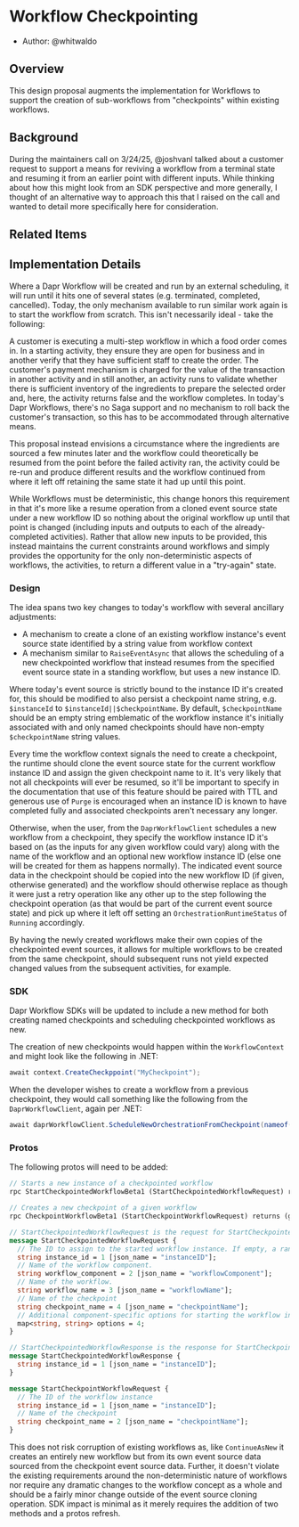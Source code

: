 ﻿# Workflow Checkpointing
- Author: @whitwaldo

## Overview
This design proposal augments the implementation for Workflows to support the creation of sub-workflows from 
"checkpoints" within existing workflows.

## Background
During the maintainers call on 3/24/25, @joshvanl talked about a customer request to support a means for reviving a
workflow from a terminal state and resuming it from an earlier point with different inputs. While thinking about how
this might look from an SDK perspective and more generally, I thought of an alternative way to approach this that 
I raised on the call and wanted to detail more specifically here for consideration.

## Related Items

## Implementation Details
Where a Dapr Workflow will be created and run by an external scheduling, it will run until it hits one of several 
states (e.g. terminated, completed, cancelled). Today, the only mechanism available to run similar work again is to 
start the workflow from scratch. This isn't necessarily ideal - take the following:

A customer is executing a multi-step workflow in which a food order comes in. In a starting activity, they ensure they
are open for business and in another verify that they have sufficient staff to create the order. The customer's payment
mechanism is charged for the value of the transaction in another activity and in still another, an 
activity runs to validate whether there is sufficient inventory of the ingredients to prepare the selected order and,
here, the activity returns false and the workflow completes. In today's Dapr Workflows, there's no Saga support and no
mechanism to roll back the customer's transaction, so this has to be accommodated through alternative means. 

This proposal instead envisions a circumstance where the ingredients are sourced a few minutes later and the workflow 
could theoretically be resumed from the point before the failed activity ran, the activity could be re-run and produce 
different results and the workflow continued from where it left off retaining the same state it had up until this point.

While Workflows must be deterministic, this change honors this requirement in that it's more like a resume operation
from a cloned event source state under a new workflow ID so nothing about the original workflow up until that point 
is changed (including inputs and outputs to each of the already-completed activities). Rather that allow new inputs
to be provided, this instead maintains the current constraints around workflows and simply provides the opportunity for
the only non-deterministic aspects of workflows, the activities, to return a different value in a "try-again" state.

### Design
The idea spans two key changes to today's workflow with several ancillary adjustments:
- A mechanism to create a clone of an existing workflow instance's event source state identified by a string value 
from workflow context
- A mechanism similar to `RaiseEventAsync` that allows the scheduling of a new checkpointed workflow that instead 
resumes from the specified event source state in a standing workflow, but uses a new instance ID. 

Where today's event source is strictly bound to the instance ID it's created for, this should be modified to also
persist a checkpoint name string, e.g. `$instanceId` to `$instanceId||$checkpointName`. By default, `$checkpointName` 
should be an empty string emblematic of the workflow instance it's initially associated with and only named checkpoints
should have non-empty `$checkpointName` string values.

Every time the workflow context signals the need to create a checkpoint, the runtime should clone the event source
state for the current workflow instance ID and assign the given checkpoint name to it. It's very likely that not
all checkpoints will ever be resumed, so it'll be important to specify in the documentation that use of this feature
should be paired with TTL and generous use of `Purge` is encouraged when an instance ID is known to have completed 
fully and associated checkpoints aren't necessary any longer.

Otherwise, when the user, from the `DaprWorkflowClient` schedules a new workflow from a checkpoint, they specify the
workflow instance ID it's based on (as the inputs for any given workflow could vary) along with the name of the workflow
and an optional new workflow instance ID (else one will be created for them as happens normally). The indicated event 
source data in the checkpoint should be copied into the new workflow ID (if given, otherwise generated) and the workflow
should otherwise replace as though it were just a retry operation like any other up to the step following
the checkpoint operation (as that would be part of the current event source state) and pick up where it left off setting
an `OrchestrationRuntimeStatus` of `Running` accordingly. 

By having the newly created workflows make their own copies of the checkpointed event sources, it allows for multiple
workflows to be created from the same checkpoint, should subsequent runs not yield expected changed values from the
subsequent activities, for example.

### SDK
Dapr Workflow SDKs will be updated to include a new method for both creating named checkpoints and scheduling 
checkpointed workflows as new. 

The creation of new checkpoints would happen within the `WorkflowContext` and might look
like the following in .NET:

```c#
await context.CreateCheckppoint("MyCheckpoint");
```

When the developer wishes to create a workflow from a previous checkpoint, they would call something like the following
from the `DaprWorkflowClient`, again per .NET:

```c#
await daprWorkflowClient.ScheduleNewOrchestrationFromCheckpoint(nameof(DemoWorkflow), existingInstanceId, "MyCheckpoint", newInstanceId);
```

### Protos
The following protos will need to be added: 

```protobuf
// Starts a new instance of a checkpointed workflow
rpc StartCheckpointedWorkflowBeta1 (StartCheckpointedWorkflowRequest) returns (StartCheckpointedWorkflowResponse) {}

// Creates a new checkpoint of a given workflow
rpc CheckpointWorkflowBeta1 (StartCheckpointWorkflowRequest) returns (google.protobuf.Empty) {}

// StartCheckpointedWorkflowRequest is the request for StartCheckpointedWorkflowBeta1
message StartCheckpointedWorkflowRequest {
  // The ID to assign to the started workflow instance. If empty, a random ID is generated.
  string instance_id = 1 [json_name = "instanceID"];
  // Name of the workflow component.
  string workflow_component = 2 [json_name = "workflowComponent"];
  // Name of the workflow.
  string workflow_name = 3 [json_name = "workflowName"];
  // Name of the checkpoint
  string checkpoint_name = 4 [json_name = "checkpointName"];
  // Additional component-specific options for starting the workflow instance.
  map<string, string> options = 4;
}

// StartCheckpointedWorkflowResponse is the response for StartCheckpointedWorkflowBeta1
message StartCheckpointedWorkflowResponse {
  string instance_id = 1 [json_name = "instanceID"];
}

message StartCheckpointWorkflowRequest {
  // The ID of the workflow instance
  string instance_id = 1 [json_name = "instanceID"];
  // Name of the checkpoint
  string checkpoint_name = 2 [json_name = "checkpointName"];
}
```

This does not risk corruption of existing workflows as, like `ContinueAsNew` it creates an entirely new workflow but
from its own event source data sourced from the checkpoint event source data. Further, it doesn't violate the existing
requirements around the non-deterministic nature of workflows nor require any dramatic changes to the workflow 
concept as a whole and should be a fairly minor change outside of the event source cloning operation. SDK impact is
minimal as it merely requires the addition of two methods and a protos refresh.